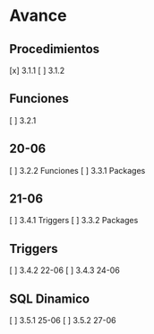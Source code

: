 # Avance

## Procedimientos
[x] 3.1.1
[ ] 3.1.2	

## Funciones 
[ ] 3.2.1	

## 20-06 
[ ] 3.2.2   Funciones 
[ ] 3.3.1	Packages

## 21-06
[ ] 3.4.1	Triggers
[ ] 3.3.2	Packages

## Triggers
[ ] 3.4.2	22-06
[ ] 3.4.3	24-06

## SQL Dinamico
[ ] 3.5.1	25-06
[ ] 3.5.2	27-06